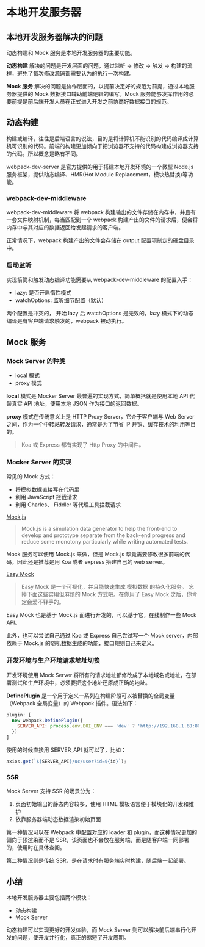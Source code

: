 # 本地开发服务器

## 本地开发服务器解决的问题

动态构建和 Mock 服务是本地开发服务器的主要功能。

**动态构建** 解决的问题是开发层面的问题，通过监听 -> 修改 -> 触发 -> 构建的流程，避免了每次修改源码都需要认为的执行一次构建。

**Mock 服务** 解决的问题是协作层面的，以提前决定好的规范为前提，通过本地服务器提供的 Mock 数据接口辅助前端逻辑的编写。Mock 服务能够发挥作用的必要前提是前后端开发人员在正式进入开发之前协商好数据接口的规范。

## 动态构建

构建或编译，往往是后端语言的说法，目的是将计算机不能识别的代码编译成计算机可识别的代码。前端的构建更加倾向于把浏览器不支持的代码构建成浏览器支持的代码。所以概念是略有不同。

webpack-dev-server 是官方提供的用于搭建本地开发环境的一个微型 Node.js 服务框架，提供动态编译、HMR(Hot Module Replacement，模块热替换)等功能。

### webpack-dev-middleware

webpack-dev-middleware 将 webpack 构建输出的文件存储在内存中，并且有一套文件映射机制，每当匹配到一个 webpack 构建产出的文件的请求后，便会将内存中与其对应的数据返回给发起请求的客户端。

正常情况下，webpack 构建产出的文件会存储在 output 配置项制定的硬盘目录中。

### 启动监听

实现箭筒和触发动态编译功能需要从 webpack-dev-middleware 的配置入手：

- lazy: 是否开启惰性模式
- watchOptions: 监听细节配置（默认）

两个配置是冲突的， 开始 lazy 后 watchOptions 是无效的，lazy 模式下的动态编译是有客户端请求触发的，webpack 被动执行。

## Mock 服务

### Mock Server 的种类

- local 模式
- proxy 模式

**local** 模式是 Mocker Server 最普遍的实现方式，简单概括就是使用本地 API 代替真实 API 地址，使用本地 JSON 作为接口的返回数据。

**proxy** 模式在传统意义上是 HTTP Proxy Server，它介于客户端与 Web Server 之间，作为一个中转站转发请求，通常是为了节省 IP 开销、缓存技术的利用等目的。

> Koa 或 Express 都有实现了 Http Proxy 的中间件。

### Mocker Server 的实现

常见的 Mock 方式：

- 将模拟数据直接写在代码里
- 利用 JavaScript 拦截请求
- 利用 Charles、 Fiddler 等代理工具拦截请求

[Mock.js](http://mockjs.com)

> Mock.js is a simulation data generator to help the front-end to develop and prototype separate from the back-end progress and reduce some monotony particularly while writing automated tests.

Mock 服务可以使用 Mock.js 来做，但是 Mock.js 毕竟需要修改很多前端的代码，因此还是推荐是用 Koa 或者 express 搭建自己的 web server。

[Easy Mock](https://easy-mock.com/)

> Easy Mock 是一个可视化，并且能快速生成 模拟数据 的持久化服务。 忘掉下面这些实用但麻烦的 Mock 方式吧。在你用了 Easy Mock 之后，你肯定会爱不释手的。

Easy Mock 也是基于 Mock.js 而进行开发的，可以基于它，在线制作一些 Mock API。

此外，也可以尝试自己通过 Koa 或 Express 自己尝试写一个 Mock server，内部依赖于 Mock.js 的随机数据生成的功能，接口规则自己来定义。

### 开发环境与生产环境请求地址切换

开发环境使用 Mock Server 将所有的请求地址都修改成了本地域名或地址，在部署测试和生产环境中，必须要把这个地址还原成正确的地址。

**DefinePlugin** 是一个用于定义一系列在构建阶段可以被替换的全局变量（Webpack 全局变量）的 Webpack 插件。语法如下：

```js
plugin: [
  new webpack.DefinePlugin({
    SERVER_API: process.env.BOI_ENV === 'dev' ? 'http://192.168.1.68:80/api' : 'http://192.168.1.69:80/api',
  })
]
```

使用的时候直接用 SERVER_API 就可以了，比如：

```js
axios.get(`${SERVER_API}/uc/user?id=${id}`);
```

### SSR

Mock Server 支持 SSR 的场景分为：

1. 页面初始输出的静态内容较多，使用 HTML 模板语言便于模块化的开发和维护
2. 依靠服务器端动态数据渲染初始页面

第一种情况可以在 Webpack 中配置对应的 loader 和 plugin，而这种情况更加的偏向于预渲染而不是 SSR，该页面也不会放在服务端，而是随客户端一同部署的，使用时在具体查阅。

第二种情况则是传统 SSR，是在请求时有服务端实时构建，随后端一起部署。

## 小结

本地开发服务器主要包括两个模块：

- 动态构建
- Mock Server

动态构建可以实现更好的开发体验，而 Mock Server 则可以解决前后端串行化开发的问题，使开发并行化，真正的缩短了开发周期。
